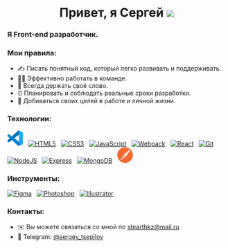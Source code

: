 <h1 align="center">Привет, я Сергей <img src="https://github.com/blackcater/blackcater/raw/main/images/Hi.gif" height="32" /></h1>

### Я Front-end разработчик.

### Мои правила:
* ✍ Писать понятный код, который легко развивать и поддерживать.
* 👨‍💻 Эффективно работать в команде.
* 💪 Всегда держать своё слово.
* ⏰ Планировать и соблюдать реальные сроки разработки.
* 🎯 Добиваться своих целей в работе и личной жизни.

### Технологии:
<a href="https://code.visualstudio.com/"><img src="./images/vscode.svg" width="36" height="36" alt="Visual Studio Code" /></a>
&nbsp;
<a href="https://developer.mozilla.org/en-US/docs/Glossary/HTML5"><img src="https://raw.githubusercontent.com/danielcranney/readme-generator/main/public/icons/skills/html5-colored.svg" width="36" height="36" alt="HTML5" /></a>
&nbsp;
<a href="https://www.w3.org/TR/CSS/#css"><img src="https://raw.githubusercontent.com/danielcranney/readme-generator/main/public/icons/skills/css3-colored.svg" width="36" height="36" alt="CSS3" /></a>
&nbsp;
<a href="https://developer.mozilla.org/en-US/docs/Web/JavaScript"><img src="https://raw.githubusercontent.com/danielcranney/readme-generator/main/public/icons/skills/javascript-colored.svg" width="36" height="36" alt="JavaScript" /></a>
&nbsp;
<a href="https://webpack.js.org/"><img src="https://raw.githubusercontent.com/danielcranney/readme-generator/main/public/icons/skills/webpack-colored.svg" width="36" height="36" alt="Webpack" /></a>
&nbsp;
<a href="https://reactjs.org/"><img src="https://raw.githubusercontent.com/danielcranney/readme-generator/main/public/icons/skills/react-colored.svg" width="36" height="36" alt="React" /></a>
&nbsp;
<a href="https://git-scm.com/"><img src="https://git-scm.com/images/logos/downloads/Git-Icon-1788C.svg" width="36" height="36" alt="Git" /></a>
&nbsp;
<a href="https://nodejs.org/en/"><img src="https://raw.githubusercontent.com/danielcranney/readme-generator/main/public/icons/skills/nodejs-colored.svg" width="36" height="36" alt="NodeJS" /></a>
&nbsp;
<a href="https://expressjs.com/"><img src="https://raw.githubusercontent.com/danielcranney/readme-generator/main/public/icons/skills/express-colored.svg" width="36" height="36" alt="Express" /></a>
&nbsp;
<a href="https://www.mongodb.com/"><img src="https://raw.githubusercontent.com/danielcranney/readme-generator/main/public/icons/skills/mongodb-colored.svg" width="36" height="36" alt="MongoDB" /></a>
&nbsp;
<a href="https://www.postman.com/"><img src="./images/postman.svg" width="36" height="36" alt="Postman" /></a>

### Инструменты:
<a href="https://www.figma.com/"><img src="https://raw.githubusercontent.com/danielcranney/readme-generator/main/public/icons/skills/figma-colored.svg" width="36" height="36" alt="Figma" /></a>
&nbsp;
<a href="https://www.adobe.com/ru/products/photoshop.html"><img src="https://raw.githubusercontent.com/danielcranney/readme-generator/main/public/icons/skills/photoshop-colored.svg" width="36" height="36" alt="Photoshop" /></a>
&nbsp;
<a href="https://www.adobe.com/ru/products/illustrator.html"><img src="https://raw.githubusercontent.com/danielcranney/readme-generator/main/public/icons/skills/illustrator-colored.svg" width="36" height="36" alt="Illustrator" /></a>

### Контакты:
* ✉️ Вы можете связаться со мной по [stearthkz@mail.ru](mailto:stearthkz@mail.ru)
* 🔗 Telegram: [@sergey_tsepilov](https://t.me/sergey_tsepilov)

<!--
**stearthkz/stearthkz** is a ✨ _special_ ✨ repository because its `README.md` (this file) appears on your GitHub profile.

Here are some ideas to get you started:

- 🔭 I’m currently working on ...
- 🌱 I’m currently learning ...
- 👯 I’m looking to collaborate on ...
- 🤔 I’m looking for help with ...
- 💬 Ask me about ...
- 📫 How to reach me: ...
- 😄 Pronouns: ...
- ⚡ Fun fact: ...
-->
